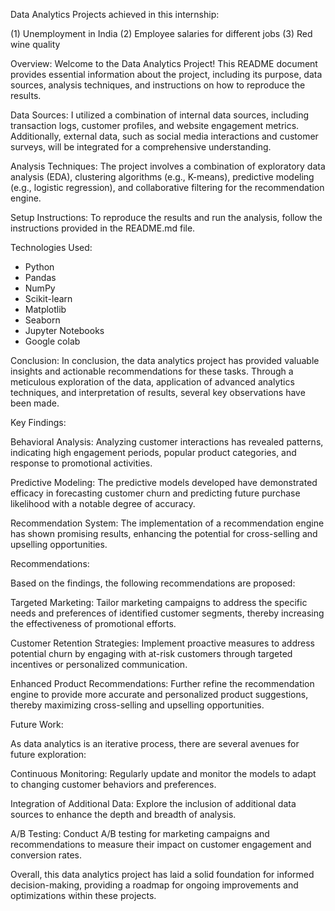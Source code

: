 


Data Analytics Projects achieved in this internship:

(1) Unemployment in India
(2) Employee salaries for different jobs
(3) Red wine quality

Overview:
Welcome to the Data Analytics Project! This README document provides essential information about the project, including its purpose, data sources, analysis techniques, and instructions on how to reproduce the results.

Data Sources:
I utilized a combination of internal data sources, including transaction logs, customer profiles, and website engagement metrics. Additionally, external data, such as social media interactions and customer surveys, will be integrated for a comprehensive understanding.

Analysis Techniques:
The project involves a combination of exploratory data analysis (EDA), clustering algorithms (e.g., K-means), predictive modeling (e.g., logistic regression), and collaborative filtering for the recommendation engine.

Setup Instructions:
To reproduce the results and run the analysis, follow the instructions provided in the README.md file.

Technologies Used:
* Python
* Pandas
* NumPy
* Scikit-learn
* Matplotlib
* Seaborn
* Jupyter Notebooks
* Google colab

Conclusion:
In conclusion, the data analytics project has provided valuable insights and actionable recommendations for these tasks. Through a meticulous exploration of the data, application of advanced analytics techniques, and interpretation of results, several key observations have been made.

Key Findings:

Behavioral Analysis: Analyzing customer interactions has revealed patterns, indicating high engagement periods, popular product categories, and response to promotional activities.

Predictive Modeling: The predictive models developed have demonstrated efficacy in forecasting customer churn and predicting future purchase likelihood with a notable degree of accuracy.

Recommendation System: The implementation of a recommendation engine has shown promising results, enhancing the potential for cross-selling and upselling opportunities.

Recommendations:

Based on the findings, the following recommendations are proposed:

Targeted Marketing: Tailor marketing campaigns to address the specific needs and preferences of identified customer segments, thereby increasing the effectiveness of promotional efforts.

Customer Retention Strategies: Implement proactive measures to address potential churn by engaging with at-risk customers through targeted incentives or personalized communication.

Enhanced Product Recommendations: Further refine the recommendation engine to provide more accurate and personalized product suggestions, thereby maximizing cross-selling and upselling opportunities.

Future Work:

As data analytics is an iterative process, there are several avenues for future exploration:

Continuous Monitoring: Regularly update and monitor the models to adapt to changing customer behaviors and preferences.

Integration of Additional Data: Explore the inclusion of additional data sources to enhance the depth and breadth of analysis.

A/B Testing: Conduct A/B testing for marketing campaigns and recommendations to measure their impact on customer engagement and conversion rates.

Overall, this data analytics project has laid a solid foundation for informed decision-making, providing a roadmap for ongoing improvements and optimizations within these projects.
